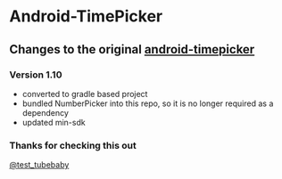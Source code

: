 # Android-TimePicker

## Changes to the original [android-timepicker](https://github.com/SimonVT/android-timepicker)
### Version 1.10
- converted to gradle based project
- bundled NumberPicker into this repo, so it is no longer required as a dependency
- updated min-sdk

### Thanks for checking this out
[@test_tubebaby](https://twitter.com/test_tubebaby)
